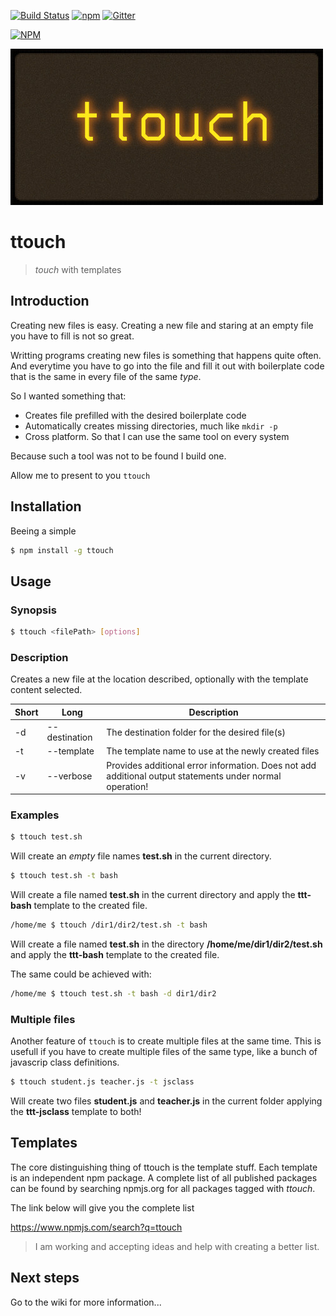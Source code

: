 
[![Build Status](https://travis-ci.org/dejanfajfar/ttouch.svg?branch=release)](https://travis-ci.org/dejanfajfar/ttouch)
[![npm](https://img.shields.io/npm/v/ttouch.svg)](https://www.npmjs.com/package/ttouch)
[![Gitter](https://img.shields.io/gitter/room/dejanfajfar/ttouch.svg)](https://gitter.im/dejanfajfar/ttouch)

[![NPM](https://nodei.co/npm/ttouch.png?downloads=true&downloadRank=true&stars=true)](https://nodei.co/npm/ttouch/)

![](https://raw.githubusercontent.com/dejanfajfar/ttouch/master/misc/header_image.jpg)
# ttouch

> *touch* with templates

## Introduction

Creating new files is easy. Creating a new file and staring at an empty file you have to fill is not so great. 

Writting programs creating new files is something that happens quite often. And everytime you have to go into the file and fill it out with boilerplate code that is the same in every file of the same _type_. 

So I wanted something that:

* Creates file prefilled with the desired boilerplate code
* Automatically creates missing directories, much like ```mkdir -p```
* Cross platform. So that I can use the same tool on every system

Because such a tool was not to be found I build one.

Allow me to present to you ```ttouch```

## Installation

Beeing a simple

```bash
$ npm install -g ttouch
```

## Usage

### Synopsis

```bash
$ ttouch <filePath> [options]
```

### Description

Creates a new file at the location described, optionally with the template content selected.

| Short | Long | Description |
| --- | --- | --- |
| -d | --destination | The destination folder for the desired file(s) |
| -t | --template | The template name to use at the newly created files |
| -v | --verbose | Provides additional error information. Does not add additional output statements under normal operation! |

### Examples

```bash
$ ttouch test.sh
```

Will create an _empty_ file names **test.sh** in the current directory.

```bash
$ ttouch test.sh -t bash
```

Will create a file named **test.sh** in the current directory and apply the **ttt-bash** template to the created file.

```bash
/home/me $ ttouch /dir1/dir2/test.sh -t bash
```

Will create a file named **test.sh** in the directory **/home/me/dir1/dir2/test.sh** and apply the **ttt-bash** template to the created file.

The same could be achieved with:

```bash
/home/me $ ttouch test.sh -t bash -d dir1/dir2
```

### Multiple files

Another feature of ```ttouch``` is to create multiple files at the same time. This is usefull if you have to create multiple files of the same type, like a bunch of javascrip class definitions.

```bash
$ ttouch student.js teacher.js -t jsclass
```

Will create two files **student.js** and **teacher.js** in the current folder applying the **ttt-jsclass** template to both!

## Templates

The core distinguishing thing of ttouch is the template stuff. Each template is an independent npm package. 
A complete list of all published packages can be found by searching npmjs.org for all packages tagged with _ttouch_.

The link below will give you the complete list 

https://www.npmjs.com/search?q=ttouch

> I am working and accepting ideas and help with creating a better list.

## Next steps

Go to the wiki for more information...